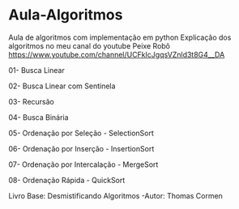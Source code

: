 # Aula-Algoritmos
Aula de algoritmos com implementação em python
Explicação dos algoritmos no meu canal do youtube Peixe Robô
https://www.youtube.com/channel/UCFkIcJgqsVZnld3t8G4__DA

01- Busca Linear

02- Busca Linear com Sentinela

03- Recursão

04- Busca Binária

05- Ordenação por Seleção      - SelectionSort

06- Ordenação por Inserção     - InsertionSort

07- Ordenação por Intercalação - MergeSort

08- Ordenação Rápida           - QuickSort

Livro Base: Desmistificando Algoritmos -Autor: Thomas Cormen

